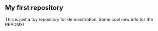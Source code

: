 ## My first repository
This is just a toy repository for demonstration.
Some cool new info for the README!
